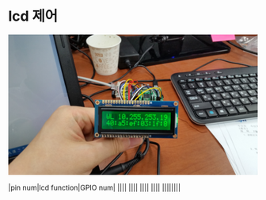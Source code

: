 # lcd 제어

![LCD running !](picture.jpg)

|pin num|lcd function|GPIO num|
||||
||||
||||
||||
||||||||
